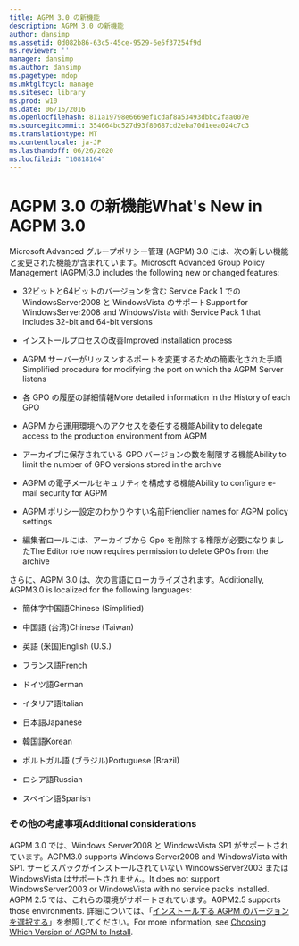 ```yaml
---
title: AGPM 3.0 の新機能
description: AGPM 3.0 の新機能
author: dansimp
ms.assetid: 0d082b86-63c5-45ce-9529-6e5f37254f9d
ms.reviewer: ''
manager: dansimp
ms.author: dansimp
ms.pagetype: mdop
ms.mktglfcycl: manage
ms.sitesec: library
ms.prod: w10
ms.date: 06/16/2016
ms.openlocfilehash: 811a19798e6669ef1cdaf8a53493dbbc2faa007e
ms.sourcegitcommit: 354664bc527d93f80687cd2eba70d1eea024c7c3
ms.translationtype: MT
ms.contentlocale: ja-JP
ms.lasthandoff: 06/26/2020
ms.locfileid: "10818164"
---
```

# <span data-ttu-id="fc8fe-103">AGPM 3.0 の新機能</span><span class="sxs-lookup"><span data-stu-id="fc8fe-103">What's New in AGPM 3.0</span></span>


<span data-ttu-id="fc8fe-104">Microsoft Advanced グループポリシー管理 (AGPM) 3.0 には、次の新しい機能と変更された機能が含まれています。</span><span class="sxs-lookup"><span data-stu-id="fc8fe-104">Microsoft Advanced Group Policy Management (AGPM)3.0 includes the following new or changed features:</span></span>

-   <span data-ttu-id="fc8fe-105">32ビットと64ビットのバージョンを含む Service Pack 1 での WindowsServer2008 と WindowsVista のサポート</span><span class="sxs-lookup"><span data-stu-id="fc8fe-105">Support for WindowsServer2008 and WindowsVista with Service Pack 1 that includes 32-bit and 64-bit versions</span></span>

-   <span data-ttu-id="fc8fe-106">インストールプロセスの改善</span><span class="sxs-lookup"><span data-stu-id="fc8fe-106">Improved installation process</span></span>

-   <span data-ttu-id="fc8fe-107">AGPM サーバーがリッスンするポートを変更するための簡素化された手順</span><span class="sxs-lookup"><span data-stu-id="fc8fe-107">Simplified procedure for modifying the port on which the AGPM Server listens</span></span>

-   <span data-ttu-id="fc8fe-108">各 GPO の履歴の詳細情報</span><span class="sxs-lookup"><span data-stu-id="fc8fe-108">More detailed information in the History of each GPO</span></span>

-   <span data-ttu-id="fc8fe-109">AGPM から運用環境へのアクセスを委任する機能</span><span class="sxs-lookup"><span data-stu-id="fc8fe-109">Ability to delegate access to the production environment from AGPM</span></span>

-   <span data-ttu-id="fc8fe-110">アーカイブに保存されている GPO バージョンの数を制限する機能</span><span class="sxs-lookup"><span data-stu-id="fc8fe-110">Ability to limit the number of GPO versions stored in the archive</span></span>

-   <span data-ttu-id="fc8fe-111">AGPM の電子メールセキュリティを構成する機能</span><span class="sxs-lookup"><span data-stu-id="fc8fe-111">Ability to configure e-mail security for AGPM</span></span>

-   <span data-ttu-id="fc8fe-112">AGPM ポリシー設定のわかりやすい名前</span><span class="sxs-lookup"><span data-stu-id="fc8fe-112">Friendlier names for AGPM policy settings</span></span>

-   <span data-ttu-id="fc8fe-113">編集者ロールには、アーカイブから Gpo を削除する権限が必要になりました</span><span class="sxs-lookup"><span data-stu-id="fc8fe-113">The Editor role now requires permission to delete GPOs from the archive</span></span>

<span data-ttu-id="fc8fe-114">さらに、AGPM 3.0 は、次の言語にローカライズされます。</span><span class="sxs-lookup"><span data-stu-id="fc8fe-114">Additionally, AGPM3.0 is localized for the following languages:</span></span>

-   <span data-ttu-id="fc8fe-115">簡体字中国語</span><span class="sxs-lookup"><span data-stu-id="fc8fe-115">Chinese (Simplified)</span></span>

-   <span data-ttu-id="fc8fe-116">中国語 (台湾)</span><span class="sxs-lookup"><span data-stu-id="fc8fe-116">Chinese (Taiwan)</span></span>

-   <span data-ttu-id="fc8fe-117">英語 (米国)</span><span class="sxs-lookup"><span data-stu-id="fc8fe-117">English (U.S.)</span></span>

-   <span data-ttu-id="fc8fe-118">フランス語</span><span class="sxs-lookup"><span data-stu-id="fc8fe-118">French</span></span>

-   <span data-ttu-id="fc8fe-119">ドイツ語</span><span class="sxs-lookup"><span data-stu-id="fc8fe-119">German</span></span>

-   <span data-ttu-id="fc8fe-120">イタリア語</span><span class="sxs-lookup"><span data-stu-id="fc8fe-120">Italian</span></span>

-   <span data-ttu-id="fc8fe-121">日本語</span><span class="sxs-lookup"><span data-stu-id="fc8fe-121">Japanese</span></span>

-   <span data-ttu-id="fc8fe-122">韓国語</span><span class="sxs-lookup"><span data-stu-id="fc8fe-122">Korean</span></span>

-   <span data-ttu-id="fc8fe-123">ポルトガル語 (ブラジル)</span><span class="sxs-lookup"><span data-stu-id="fc8fe-123">Portuguese (Brazil)</span></span>

-   <span data-ttu-id="fc8fe-124">ロシア語</span><span class="sxs-lookup"><span data-stu-id="fc8fe-124">Russian</span></span>

-   <span data-ttu-id="fc8fe-125">スペイン語</span><span class="sxs-lookup"><span data-stu-id="fc8fe-125">Spanish</span></span>

### <span data-ttu-id="fc8fe-126">その他の考慮事項</span><span class="sxs-lookup"><span data-stu-id="fc8fe-126">Additional considerations</span></span>

<span data-ttu-id="fc8fe-127">AGPM 3.0 では、Windows Server2008 と WindowsVista SP1 がサポートされています。</span><span class="sxs-lookup"><span data-stu-id="fc8fe-127">AGPM3.0 supports Windows Server2008 and WindowsVista with SP1.</span></span> <span data-ttu-id="fc8fe-128">サービスパックがインストールされていない WindowsServer2003 または WindowsVista はサポートされません。</span><span class="sxs-lookup"><span data-stu-id="fc8fe-128">It does not support WindowsServer2003 or WindowsVista with no service packs installed.</span></span> <span data-ttu-id="fc8fe-129">AGPM 2.5 では、これらの環境がサポートされています。</span><span class="sxs-lookup"><span data-stu-id="fc8fe-129">AGPM2.5 supports those environments.</span></span> <span data-ttu-id="fc8fe-130">詳細については、「[インストールする AGPM のバージョンを選択する](choosing-which-version-of-agpm-to-install.md)」を参照してください。</span><span class="sxs-lookup"><span data-stu-id="fc8fe-130">For more information, see [Choosing Which Version of AGPM to Install](choosing-which-version-of-agpm-to-install.md).</span></span>

 

 






